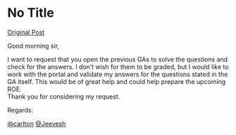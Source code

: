 # No Title

[Original Post](https://discourse.onlinedegree.iitm.ac.in/t/168515/1)

<p>Good morning sir,</p>
<p>I want to request that you open the previous GAs to solve the questions and check for the answers. I don’t wish for them to be graded, but I would like to work with the portal and validate my answers for the questions stated in the GA itself. This would be of great help and could help prepare the upcoming ROE.<br>
Thank you for considering my request.</p>
<p>Regards.</p>
<p><a class="mention" href="/u/carlton">@carlton</a> <a class="mention" href="/u/jeevesh">@Jeevesh</a></p>